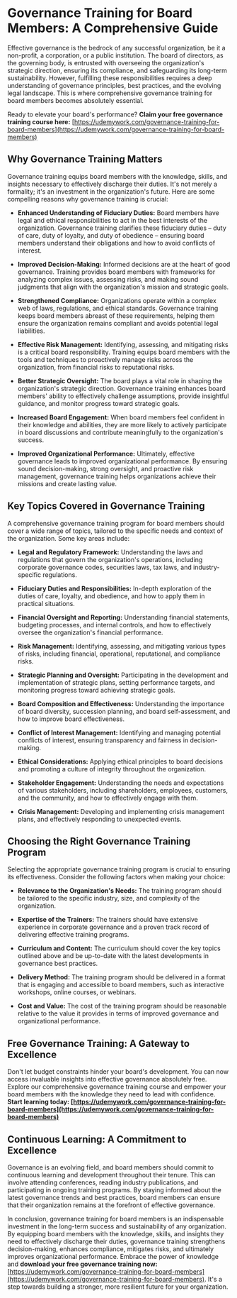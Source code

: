 # Governance Training for Board Members: A Comprehensive Guide

Effective governance is the bedrock of any successful organization, be it a non-profit, a corporation, or a public institution. The board of directors, as the governing body, is entrusted with overseeing the organization's strategic direction, ensuring its compliance, and safeguarding its long-term sustainability. However, fulfilling these responsibilities requires a deep understanding of governance principles, best practices, and the evolving legal landscape. This is where comprehensive governance training for board members becomes absolutely essential.

Ready to elevate your board's performance? **Claim your free governance training course here:** [https://udemywork.com/governance-training-for-board-members](https://udemywork.com/governance-training-for-board-members)

## Why Governance Training Matters

Governance training equips board members with the knowledge, skills, and insights necessary to effectively discharge their duties. It's not merely a formality; it's an investment in the organization's future. Here are some compelling reasons why governance training is crucial:

*   **Enhanced Understanding of Fiduciary Duties:** Board members have legal and ethical responsibilities to act in the best interests of the organization. Governance training clarifies these fiduciary duties – duty of care, duty of loyalty, and duty of obedience – ensuring board members understand their obligations and how to avoid conflicts of interest.

*   **Improved Decision-Making:** Informed decisions are at the heart of good governance. Training provides board members with frameworks for analyzing complex issues, assessing risks, and making sound judgments that align with the organization's mission and strategic goals.

*   **Strengthened Compliance:** Organizations operate within a complex web of laws, regulations, and ethical standards. Governance training keeps board members abreast of these requirements, helping them ensure the organization remains compliant and avoids potential legal liabilities.

*   **Effective Risk Management:** Identifying, assessing, and mitigating risks is a critical board responsibility. Training equips board members with the tools and techniques to proactively manage risks across the organization, from financial risks to reputational risks.

*   **Better Strategic Oversight:** The board plays a vital role in shaping the organization's strategic direction. Governance training enhances board members' ability to effectively challenge assumptions, provide insightful guidance, and monitor progress toward strategic goals.

*   **Increased Board Engagement:** When board members feel confident in their knowledge and abilities, they are more likely to actively participate in board discussions and contribute meaningfully to the organization's success.

*   **Improved Organizational Performance:** Ultimately, effective governance leads to improved organizational performance. By ensuring sound decision-making, strong oversight, and proactive risk management, governance training helps organizations achieve their missions and create lasting value.

## Key Topics Covered in Governance Training

A comprehensive governance training program for board members should cover a wide range of topics, tailored to the specific needs and context of the organization. Some key areas include:

*   **Legal and Regulatory Framework:** Understanding the laws and regulations that govern the organization's operations, including corporate governance codes, securities laws, tax laws, and industry-specific regulations.

*   **Fiduciary Duties and Responsibilities:** In-depth exploration of the duties of care, loyalty, and obedience, and how to apply them in practical situations.

*   **Financial Oversight and Reporting:** Understanding financial statements, budgeting processes, and internal controls, and how to effectively oversee the organization's financial performance.

*   **Risk Management:** Identifying, assessing, and mitigating various types of risks, including financial, operational, reputational, and compliance risks.

*   **Strategic Planning and Oversight:** Participating in the development and implementation of strategic plans, setting performance targets, and monitoring progress toward achieving strategic goals.

*   **Board Composition and Effectiveness:** Understanding the importance of board diversity, succession planning, and board self-assessment, and how to improve board effectiveness.

*   **Conflict of Interest Management:** Identifying and managing potential conflicts of interest, ensuring transparency and fairness in decision-making.

*   **Ethical Considerations:** Applying ethical principles to board decisions and promoting a culture of integrity throughout the organization.

*   **Stakeholder Engagement:** Understanding the needs and expectations of various stakeholders, including shareholders, employees, customers, and the community, and how to effectively engage with them.

*   **Crisis Management:** Developing and implementing crisis management plans, and effectively responding to unexpected events.

## Choosing the Right Governance Training Program

Selecting the appropriate governance training program is crucial to ensuring its effectiveness. Consider the following factors when making your choice:

*   **Relevance to the Organization's Needs:** The training program should be tailored to the specific industry, size, and complexity of the organization.

*   **Expertise of the Trainers:** The trainers should have extensive experience in corporate governance and a proven track record of delivering effective training programs.

*   **Curriculum and Content:** The curriculum should cover the key topics outlined above and be up-to-date with the latest developments in governance best practices.

*   **Delivery Method:** The training program should be delivered in a format that is engaging and accessible to board members, such as interactive workshops, online courses, or webinars.

*   **Cost and Value:** The cost of the training program should be reasonable relative to the value it provides in terms of improved governance and organizational performance.

## Free Governance Training: A Gateway to Excellence

Don't let budget constraints hinder your board's development. You can now access invaluable insights into effective governance absolutely free. Explore our comprehensive governance training course and empower your board members with the knowledge they need to lead with confidence. **Start learning today: [https://udemywork.com/governance-training-for-board-members](https://udemywork.com/governance-training-for-board-members)**

## Continuous Learning: A Commitment to Excellence

Governance is an evolving field, and board members should commit to continuous learning and development throughout their tenure. This can involve attending conferences, reading industry publications, and participating in ongoing training programs. By staying informed about the latest governance trends and best practices, board members can ensure that their organization remains at the forefront of effective governance.

In conclusion, governance training for board members is an indispensable investment in the long-term success and sustainability of any organization. By equipping board members with the knowledge, skills, and insights they need to effectively discharge their duties, governance training strengthens decision-making, enhances compliance, mitigates risks, and ultimately improves organizational performance. Embrace the power of knowledge and **download your free governance training now:** [https://udemywork.com/governance-training-for-board-members](https://udemywork.com/governance-training-for-board-members). It's a step towards building a stronger, more resilient future for your organization.
